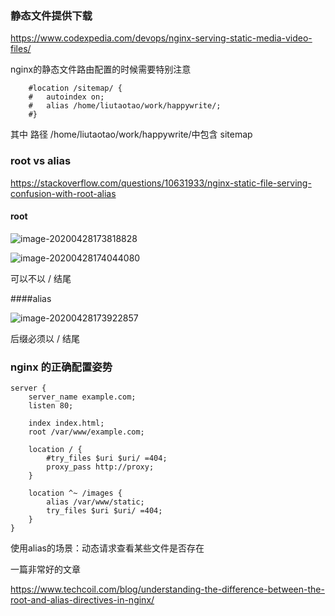 ### 静态文件提供下载

https://www.codexpedia.com/devops/nginx-serving-static-media-video-files/



nginx的静态文件路由配置的时候需要特别注意

```
    #location /sitemap/ {
    #   autoindex on;
    #   alias /home/liutaotao/work/happywrite/;
    #}
```

其中 路径 /home/liutaotao/work/happywrite/中包含 sitemap



### root vs alias



https://stackoverflow.com/questions/10631933/nginx-static-file-serving-confusion-with-root-alias



#### root

![image-20200428173818828](/Users/lttzzlll/Documents/notes/nginx.assets/image-20200428173818828.png)

![image-20200428174044080](/Users/lttzzlll/Documents/notes/nginx.assets/image-20200428174044080.png)



可以不以 / 结尾

####alias

![image-20200428173922857](/Users/lttzzlll/Documents/notes/nginx.assets/image-20200428173922857.png)

后缀必须以 / 结尾



### nginx 的正确配置姿势

```
server {
    server_name example.com;
    listen 80;
 
    index index.html;
    root /var/www/example.com;
 
    location / {
        #try_files $uri $uri/ =404;
        proxy_pass http://proxy;
    }
 
    location ^~ /images {
        alias /var/www/static;
        try_files $uri $uri/ =404;
    }
}
```



使用alias的场景：动态请求查看某些文件是否存在



一篇非常好的文章

https://www.techcoil.com/blog/understanding-the-difference-between-the-root-and-alias-directives-in-nginx/
